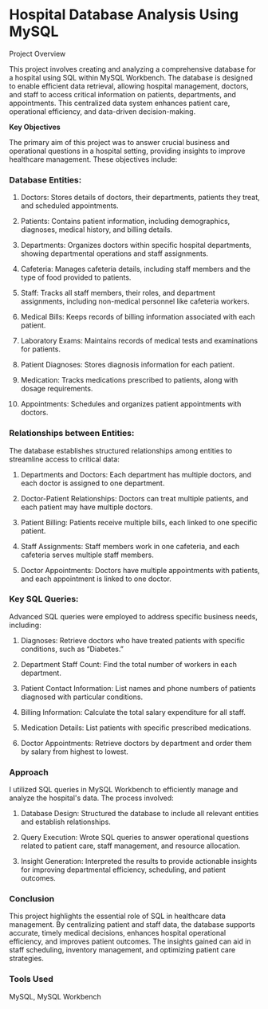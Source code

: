 <h1>Hospital Database Analysis Using MySQL</h1>
Project Overview

This project involves creating and analyzing a comprehensive database for a hospital using SQL within MySQL Workbench. The database is designed to enable efficient data retrieval, allowing hospital management, doctors, and staff to access critical information on patients, departments, and appointments. This centralized data system enhances patient care, operational efficiency, and data-driven decision-making.

**Key Objectives**

The primary aim of this project was to answer crucial business and operational questions in a hospital setting, providing insights to improve healthcare management. These objectives include:

<h3>Database Entities:</h3>

1. Doctors: Stores details of doctors, their departments, patients they treat, and scheduled appointments.

2. Patients: Contains patient information, including demographics, diagnoses, medical history, and billing details.

3. Departments: Organizes doctors within specific hospital departments, showing departmental operations and staff assignments.

4. Cafeteria: Manages cafeteria details, including staff members and the type of food provided to patients.

5. Staff: Tracks all staff members, their roles, and department assignments, including non-medical personnel like cafeteria workers.

6. Medical Bills: Keeps records of billing information associated with each patient.

7. Laboratory Exams: Maintains records of medical tests and examinations for patients.

8. Patient Diagnoses: Stores diagnosis information for each patient.

9. Medication: Tracks medications prescribed to patients, along with dosage requirements.

10. Appointments: Schedules and organizes patient appointments with doctors.

<h3>Relationships between Entities:</h3>

The database establishes structured relationships among entities to streamline access to critical data:

1. Departments and Doctors: Each department has multiple doctors, and each doctor is assigned to one department.

2. Doctor-Patient Relationships: Doctors can treat multiple patients, and each patient may have multiple doctors.

3. Patient Billing: Patients receive multiple bills, each linked to one specific patient.

4. Staff Assignments: Staff members work in one cafeteria, and each cafeteria serves multiple staff members.

5. Doctor Appointments: Doctors have multiple appointments with patients, and each appointment is linked to one doctor.

<h3>Key SQL Queries:</h3>

Advanced SQL queries were employed to address specific business needs, including:

1. Diagnoses: Retrieve doctors who have treated patients with specific conditions, such as “Diabetes.”

2. Department Staff Count: Find the total number of workers in each department.

3. Patient Contact Information: List names and phone numbers of patients diagnosed with particular conditions.

4. Billing Information: Calculate the total salary expenditure for all staff.

5. Medication Details: List patients with specific prescribed medications.

6. Doctor Appointments: Retrieve doctors by department and order them by salary from highest to lowest.

<h3>Approach</h3>

I utilized SQL queries in MySQL Workbench to efficiently manage and analyze the hospital's data. The process involved:

1. Database Design: Structured the database to include all relevant entities and establish relationships.

2. Query Execution: Wrote SQL queries to answer operational questions related to patient care, staff management, and resource allocation.

3. Insight Generation: Interpreted the results to provide actionable insights for improving departmental efficiency, scheduling, and patient outcomes.

<h3>Conclusion</h3>

This project highlights the essential role of SQL in healthcare data management. By centralizing patient and staff data, the database supports accurate, timely medical decisions, enhances hospital operational efficiency, and improves patient outcomes. The insights gained can aid in staff scheduling, inventory management, and optimizing patient care strategies.

<h3>Tools Used</h3>

MySQL, MySQL Workbench
